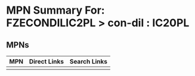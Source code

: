 



# MPN Summary For: FZECONDILIC2PL > con-dil : IC20PL

## MPNs
  

|MPN|Direct Links|Search Links|
| :--- | :--- | :--- |
||||
